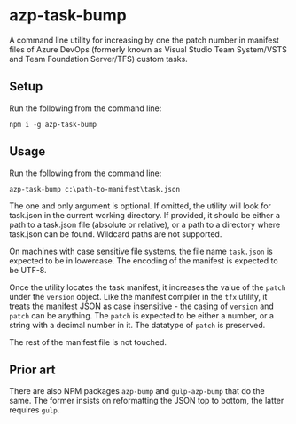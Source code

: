 # azp-task-bump
A command line utility for increasing by one the patch number
in manifest files of Azure DevOps (formerly known as Visual Studio Team System/VSTS
and Team Foundation Server/TFS) custom tasks.

## Setup
Run the following from the command line:

```npm i -g azp-task-bump```

## Usage

Run the following from the command line:

```azp-task-bump c:\path-to-manifest\task.json```

The one and only argument is optional. If omitted, the utility will look for task.json in the current
working directory. If provided, it should be either a path to a task.json file (absolute or relative), or
a path to a directory where task.json can be found. Wildcard paths are not supported.

On machines with case sensitive file systems, the file name `task.json` is expected to be in lowercase. The encoding
of the manifest is expected to be UTF-8.

Once the utility locates the task manifest, it increases the value of the `patch` under the `version` object.
Like the manifest compiler in the `tfx` utility, it treats the manifest JSON as case insensitive - the
casing of `version` and `patch` can be anything. The `patch` is expected to be either a number, or a string with a decimal number in it. The datatype of `patch` is preserved.

The rest of the manifest file is not touched.

## Prior art

There are also NPM packages `azp-bump` and `gulp-azp-bump` that do the same. The former insists
on reformatting the JSON top to bottom, the latter requires `gulp`.

